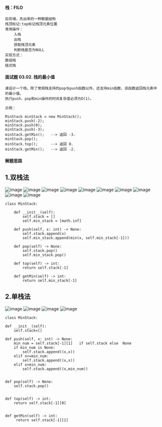 #### 栈：FILO
    后存储，先出来的一种数据结构
    栈顶标记:top标记栈顶元素位置
    常用操作：
        入栈
        出栈
        获取栈顶元素
        判断栈是否为NULL
    实现方式：
    数组栈
    链式栈

#### 面试题 03.02. 栈的最小值

    请设计一个栈，除了常规栈支持的pop与push函数以外，还支持min函数，该函数返回栈元素中的最小值。
    执行push、pop和min操作的时间复杂度必须为O(1)。

    示例：

    MinStack minStack = new MinStack();
    minStack.push(-2);
    minStack.push(0);
    minStack.push(-3);
    minStack.getMin();   --> 返回 -3.
    minStack.pop();
    minStack.top();      --> 返回 0.
    minStack.getMin();   --> 返回 -2.

#### 解题思路
1.双栈法
----------

![image](https://user-images.githubusercontent.com/42366181/117565518-4a44ff80-b0e4-11eb-8492-f6621b38d645.png)
![image](https://user-images.githubusercontent.com/42366181/117565534-5761ee80-b0e4-11eb-8692-d9d918a3f7be.png)
![image](https://user-images.githubusercontent.com/42366181/117565562-7a8c9e00-b0e4-11eb-9463-9133de2db8bd.png)
![image](https://user-images.githubusercontent.com/42366181/117565575-86786000-b0e4-11eb-8bf9-e7070d72d2be.png)
![image](https://user-images.githubusercontent.com/42366181/117565592-985a0300-b0e4-11eb-8e5f-41fc1de3b182.png)
![image](https://user-images.githubusercontent.com/42366181/117565597-a4de5b80-b0e4-11eb-99c0-aedf319be96f.png)
![image](https://user-images.githubusercontent.com/42366181/117565613-b889c200-b0e4-11eb-8435-7f9f301da59b.png)
![image](https://user-images.githubusercontent.com/42366181/117565622-c4758400-b0e4-11eb-869e-91b3161f198c.png)
![image](https://user-images.githubusercontent.com/42366181/117565865-2682b900-b0e6-11eb-9a3a-9109eac55816.png)
![image](https://user-images.githubusercontent.com/42366181/117563277-51194580-b0d7-11eb-8f37-5c630a9cb01c.png)


    class MinStack:
    
        def __init__(self):
            self.stack = []
            self.min_stack = [math.inf]

        def push(self, x: int) -> None:
            self.stack.append(x)
            self.min_stack.append(min(x, self.min_stack[-1]))

        def pop(self) -> None:
            self.stack.pop()
            self.min_stack.pop()

        def top(self) -> int:
            return self.stack[-1]

        def getMin(self) -> int:
            return self.min_stack[-1]
        

2.单栈法
----------

![image](https://user-images.githubusercontent.com/42366181/117566158-9ba2be00-b0e7-11eb-8b1d-733d97d6f61d.png)
![image](https://user-images.githubusercontent.com/42366181/117566168-a9584380-b0e7-11eb-8d1f-58821cb74d7d.png)
![image](https://user-images.githubusercontent.com/42366181/117566177-b37a4200-b0e7-11eb-920b-497e64afe175.png)
![image](https://user-images.githubusercontent.com/42366181/117566193-cf7de380-b0e7-11eb-9f2a-ba1f6a22175f.png)

    class MinStack:

    def __init__(self):
        self.stack=[]

    def push(self, x: int) -> None:
        min_num = self.stack[-1][1]   if self.stack else  None
        if min_num is None:
            self.stack.append((x,x))
        elif x<=min_num:
            self.stack.append((x,x))
        elif x>min_num:
            self.stack.append((x,min_num))


    def pop(self) -> None:
        self.stack.pop()


    def top(self) -> int:
        return self.stack[-1][0]


    def getMin(self) -> int:
         return self.stack[-1][1]
